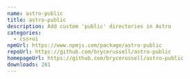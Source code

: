 ```yaml
---
name: astro-public
title: astro-public
description: Add custom 'public' directories in Astro
categories:
  - css+ui
npmUrl: https://www.npmjs.com/package/astro-public
repoUrl: https://github.com/brycerussell/astro-public
homepageUrl: https://github.com/brycerussell/astro-public
downloads: 261
---
```

